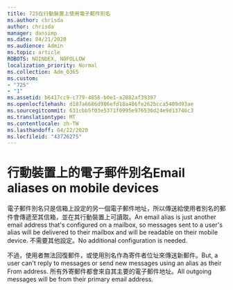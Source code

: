 ```yaml
---
title: 725在行動裝置上使用電子郵件別名
ms.author: chrisda
author: chrisda
manager: dansimp
ms.date: 04/21/2020
ms.audience: Admin
ms.topic: article
ROBOTS: NOINDEX, NOFOLLOW
localization_priority: Normal
ms.collection: Adm_O365
ms.custom:
- "725"
- "1"
ms.assetid: b6417cc9-c779-4856-b0e1-a2882af39397
ms.openlocfilehash: d187a6686d986efd18a486fe262bcca5409d93ae
ms.sourcegitcommit: 631cbb5f03e5371f0995e976536d24e9d13746c3
ms.translationtype: MT
ms.contentlocale: zh-TW
ms.lasthandoff: 04/22/2020
ms.locfileid: "43726275"
---
```

# <a name="email-aliases-on-mobile-devices"></a><span data-ttu-id="ccaa0-102">行動裝置上的電子郵件別名</span><span class="sxs-lookup"><span data-stu-id="ccaa0-102">Email aliases on mobile devices</span></span>

<span data-ttu-id="ccaa0-103">電子郵件別名只是信箱上設定的另一個電子郵件地址，所以傳送給使用者別名的郵件會傳遞至其信箱，並在其行動裝置上可讀取。</span><span class="sxs-lookup"><span data-stu-id="ccaa0-103">An email alias is just another email address that's configured on a mailbox, so messages sent to a user's alias will be delivered to their mailbox and will be readable on their mobile device.</span></span> <span data-ttu-id="ccaa0-104">不需要其他設定。</span><span class="sxs-lookup"><span data-stu-id="ccaa0-104">No additional configuration is needed.</span></span>

<span data-ttu-id="ccaa0-105">不過，使用者無法回復郵件，或使用別名作為寄件者位址來傳送新郵件。</span><span class="sxs-lookup"><span data-stu-id="ccaa0-105">But, a user can't reply to messages or send new messages using an alias as their From address.</span></span> <span data-ttu-id="ccaa0-106">所有外寄郵件都會來自其主要的電子郵件地址。</span><span class="sxs-lookup"><span data-stu-id="ccaa0-106">All outgoing messages will be from their primary email address.</span></span>
